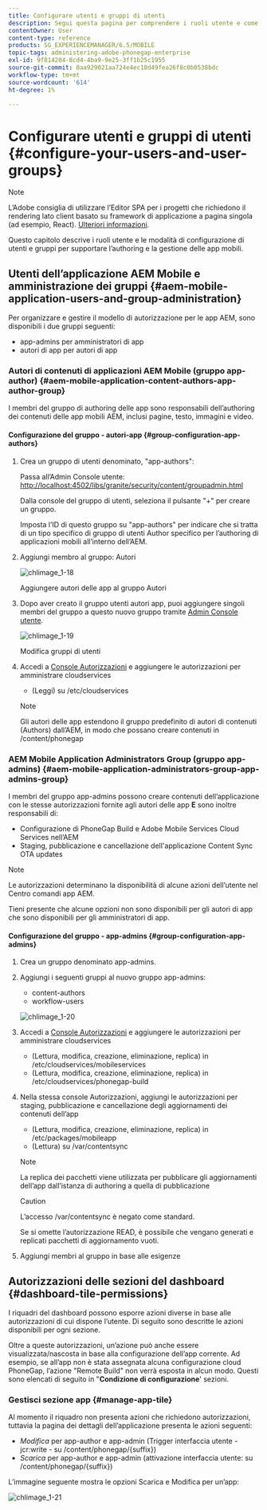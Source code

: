 ```yaml
---
title: Configurare utenti e gruppi di utenti
description: Segui questa pagina per comprendere i ruoli utente e come configurare utenti e gruppi per supportare l’authoring e la gestione delle app mobili.
contentOwner: User
content-type: reference
products: SG_EXPERIENCEMANAGER/6.5/MOBILE
topic-tags: administering-adobe-phonegap-enterprise
exl-id: 9f814204-8cd4-4ba9-9e25-3ff1b25c1955
source-git-commit: 0aa929021aa724e4ec18d49fea26f8c0b0538bdc
workflow-type: tm+mt
source-wordcount: '614'
ht-degree: 1%

---
```


# Configurare utenti e gruppi di utenti {#configure-your-users-and-user-groups}

>[!NOTE]
>
>L’Adobe consiglia di utilizzare l’Editor SPA per i progetti che richiedono il rendering lato client basato su framework di applicazione a pagina singola (ad esempio, React). [Ulteriori informazioni](/help/sites-developing/spa-overview.md).

Questo capitolo descrive i ruoli utente e le modalità di configurazione di utenti e gruppi per supportare l’authoring e la gestione delle app mobili.

## Utenti dell’applicazione AEM Mobile e amministrazione dei gruppi {#aem-mobile-application-users-and-group-administration}

Per organizzare e gestire il modello di autorizzazione per le app AEM, sono disponibili i due gruppi seguenti:

* app-admins per amministratori di app
* autori di app per autori di app

### Autori di contenuti di applicazioni AEM Mobile (gruppo app-author) {#aem-mobile-application-content-authors-app-author-group}

I membri del gruppo di authoring delle app sono responsabili dell’authoring dei contenuti delle app mobili AEM, inclusi pagine, testo, immagini e video.

#### Configurazione del gruppo - autori-app {#group-configuration-app-authors}

1. Crea un gruppo di utenti denominato, &quot;app-authors&quot;:

   Passa all’Admin Console utente: [http://localhost:4502/libs/granite/security/content/groupadmin.html](http://localhost:4502/libs/granite/security/content/groupadmin.html)

   Dalla console del gruppo di utenti, seleziona il pulsante &quot;+&quot; per creare un gruppo.

   Imposta l’ID di questo gruppo su &quot;app-authors&quot; per indicare che si tratta di un tipo specifico di gruppo di utenti Author specifico per l’authoring di applicazioni mobili all’interno dell’AEM.

1. Aggiungi membro al gruppo: Autori

   ![chlimage_1-18](assets/chlimage_1-18.png)

   Aggiungere autori delle app al gruppo Autori

1. Dopo aver creato il gruppo utenti autori app, puoi aggiungere singoli membri del gruppo a questo nuovo gruppo tramite [Admin Console utente](http://localhost:4502/libs/granite/security/content/useradmin.md).

   ![chlimage_1-19](assets/chlimage_1-19.png)

   Modifica gruppi di utenti

1. Accedi a [Console Autorizzazioni](http://localhost:4502/useradmin) e aggiungere le autorizzazioni per amministrare cloudservices

   * (Leggi) su /etc/cloudservices

   >[!NOTE]
   >
   >Gli autori delle app estendono il gruppo predefinito di autori di contenuti (Authors) dall’AEM, in modo che possano creare contenuti in /content/phonegap

### AEM Mobile Application Administrators Group (gruppo app-admins) {#aem-mobile-application-administrators-group-app-admins-group}

I membri del gruppo app-admins possono creare contenuti dell’applicazione con le stesse autorizzazioni fornite agli autori delle app **E** sono inoltre responsabili di:

* Configurazione di PhoneGap Build e Adobe Mobile Services Cloud Services nell’AEM
* Staging, pubblicazione e cancellazione dell&#39;applicazione Content Sync OTA updates

>[!NOTE]
>
>Le autorizzazioni determinano la disponibilità di alcune azioni dell’utente nel Centro comandi app AEM.
>
>Tieni presente che alcune opzioni non sono disponibili per gli autori di app che sono disponibili per gli amministratori di app.

#### Configurazione del gruppo - app-admins {#group-configuration-app-admins}

1. Crea un gruppo denominato app-admins.
1. Aggiungi i seguenti gruppi al nuovo gruppo app-admins:

   * content-authors
   * workflow-users

   ![chlimage_1-20](assets/chlimage_1-20.png)

1. Accedi a [Console Autorizzazioni](http://localhost:4502/useradmin) e aggiungere le autorizzazioni per amministrare cloudservices

   * (Lettura, modifica, creazione, eliminazione, replica) in /etc/cloudservices/mobileservices
   * (Lettura, modifica, creazione, eliminazione, replica) in /etc/cloudservices/phonegap-build

1. Nella stessa console Autorizzazioni, aggiungi le autorizzazioni per staging, pubblicazione e cancellazione degli aggiornamenti dei contenuti dell’app

   * (Lettura, modifica, creazione, eliminazione, replica) in /etc/packages/mobileapp
   * (Lettura) su /var/contentsync

   >[!NOTE]
   >
   >La replica dei pacchetti viene utilizzata per pubblicare gli aggiornamenti dell’app dall’istanza di authoring a quella di pubblicazione

   >[!CAUTION]
   >
   >L’accesso /var/contentsync è negato come standard.
   >
   >Se si omette l’autorizzazione READ, è possibile che vengano generati e replicati pacchetti di aggiornamento vuoti.

1. Aggiungi membri al gruppo in base alle esigenze

## Autorizzazioni delle sezioni del dashboard {#dashboard-tile-permissions}

I riquadri del dashboard possono esporre azioni diverse in base alle autorizzazioni di cui dispone l’utente. Di seguito sono descritte le azioni disponibili per ogni sezione.

Oltre a queste autorizzazioni, un’azione può anche essere visualizzata/nascosta in base alla configurazione dell’app corrente. Ad esempio, se all’app non è stata assegnata alcuna configurazione cloud PhoneGap, l’azione &quot;Remote Build&quot; non verrà esposta in alcun modo. Questi sono elencati di seguito in &quot;**Condizione di configurazione**&#39; sezioni.

### Gestisci sezione app {#manage-app-tile}

Al momento il riquadro non presenta azioni che richiedono autorizzazioni, tuttavia la pagina dei dettagli dell’applicazione presenta le azioni seguenti:

* *Modifica* per app-author e app-admin (Trigger interfaccia utente - jcr:write - su /content/phonegap/{suffix})
* *Scarica* per app-author e app-admin (attivazione interfaccia utente: su /content/phonegap/{suffix})

L’immagine seguente mostra le opzioni Scarica e Modifica per un’app:

![chlimage_1-21](assets/chlimage_1-21.png)
